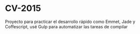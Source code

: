 # CV-2015
Proyecto para practicar el desarrollo rápido como Emmet, Jade y Coffescript, usé Gulp para automatizar las tareas de compilar
